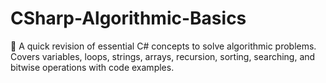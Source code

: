 # CSharp-Algorithmic-Basics
🚀 A quick revision of essential C# concepts to solve algorithmic problems. Covers variables, loops, strings, arrays, recursion, sorting, searching, and bitwise operations with code examples.
